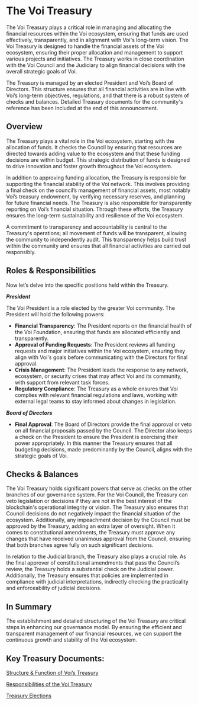 # **The Voi Treasury**

The Voi Treasury plays a critical role in managing and allocating the financial resources within the Voi ecosystem, ensuring that funds are used effectively, transparently, and in alignment with Voi's long-term vision. The Voi Treasury is designed to handle the financial assets of the Voi ecosystem, ensuring their proper allocation and management to support various projects and initiatives. The Treasury works in close coordination with the Voi Council and the Judiciary to align financial decisions with the overall strategic goals of Voi.

The Treasury is managed by an elected President and Voi’s Board of Directors. This structure ensures that all financial activities are in line with Voi’s long-term objectives, regulations,  and that there is a robust system of checks and balances. Detailed Treasury documents for the community's reference has been included at the end of this announcement. 

## **Overview**

The Treasury plays a vital role in the Voi ecosystem, starting with the allocation of funds. It checks the Council by ensuring that resources are directed towards adding value to the ecosystem and that these funding decisions are within budget. This strategic distribution of funds is designed to drive innovation and foster growth throughout the Voi ecosystem.

In addition to approving funding allocation, the Treasury is responsible for supporting the financial stability of the Voi network. This involves providing a final check on the council’s management of financial assets, most notably Voi’s treasury endowment, by verifying necessary reserves, and planning for future financial needs. The Treasury is also responsible for transparently reporting on Voi’s financial situation. Through these efforts, the Treasury ensures the long-term sustainability and resilience of the Voi ecosystem.

A commitment to transparency and accountability is central to the Treasury's operations; all movement of funds will be transparent, allowing the community to independently audit. This transparency helps build trust within the community and ensures that all financial activities are carried out responsibly.

## **Roles & Responsibilities**

Now let’s delve into the specific positions held within the Treasury. 

**_President_**

The Voi President is a role elected by the greater Voi community. The President will hold the following powers: 


* **Financial Transparency**: The President reports on the financial health of the Voi Foundation, ensuring that funds are allocated efficiently and transparently.
* **Approval of Funding Requests**: The President reviews all funding requests and major initiatives within the Voi ecosystem, ensuring they align with Voi's goals before communicating with the Directors for final approval.
* **Crisis Management**: The President leads the response to any network, ecosystem, or security crises that may affect Voi and its community, with support from relevant task forces.
* **Regulatory Compliance**: The Treasury as a whole ensures that Voi complies with relevant financial regulations and laws, working with external legal teams to stay informed about changes in legislation.

**_Board of Directors_**


* **Final Approval**: The Board of Directors provide the final approval or veto on all financial proposals passed by the Council. The Director also keeps a check on the President to ensure the President is exercising their power appropriately. In this manner the Treasury ensures that all budgeting decisions, made predominantly by the Council, aligns with the strategic goals of Voi. 

## **Checks & Balances**

The Voi Treasury holds significant powers that serve as checks on the other branches of our governance system. For the Voi Council, the Treasury can veto legislation or decisions if they are not in the best interest of the blockchain's operational integrity or vision. The Treasury also ensures that Council decisions do not negatively impact the financial situation of the ecosystem.  Additionally, any impeachment decision by the Council must be approved by the Treasury, adding an extra layer of oversight. When it comes to constitutional amendments, the Treasury must approve any changes that have received unanimous approval from the Council, ensuring that both branches agree fully on such significant decisions.

In relation to the Judicial branch, the Treasury also plays a crucial role. As the final approver of constitutional amendments that pass the Council’s review, the Treasury holds a substantial check on the Judicial power. Additionally, the Treasury ensures that policies are implemented in compliance with judicial interpretations, indirectly checking the practicality and enforceability of judicial decisions.

## **In Summary** 

The establishment and detailed structuring of the Voi Treasury are critical steps in enhancing our governance model. By ensuring the efficient and transparent management of our financial resources, we can support the continuous growth and stability of the Voi ecosystem. 

## **Key Treasury Documents:**

[Structure & Function of Voi’s Treasury ](https://docs.google.com/document/d/15E2gsHM28Y7x2dIni_SBWNCILOjBLHVr1_Yh6rNWPXM/edit)

[Responsibilities of the Voi Treasury ](https://docs.google.com/document/d/1ZW746EVRpfURfMAlv47cJMm4TggMD9ugr7Vhy68jMPY/edit)

[Treasury Elections](https://docs.google.com/document/d/1MWOs2XmcjK-QB312Ftgj_f8M6h6ibDAjd0cjHMfyLiU/edit)
